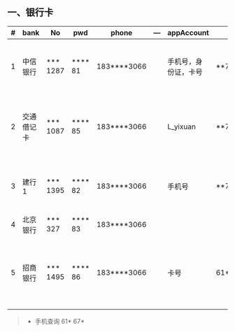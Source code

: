 
## 一、银行卡

|#   | bank    | No       | pwd      | phone |—  |appAccount        |lpwd| remark |
| ---|---      | ---      | ---       |---    |---    |---        |---|---|
| 1  | 中信银行 | *** 1287 | **** 81 |183****3066|| 手机号，身份证，卡号 | **74eshinezx | 收费：无/ 用途:储蓄/ 短信：免费/ 安全：app新设备验证|
| 2  | 交通借记卡 | *** 1087 | **** 85 |183****3066|| L_yixuan | **74.eshine | 收费：无/ 用途:公积金，零用/ 短信：免费/ 安全：app新设备验证|
| 3  | 建行1 | *** 1395 | **** 82 |183****3066|| 手机号 | **74.eshine | 收费：有/ 用途:证券/ 短信：2元月/ 网银盾：61* 67*|
| 4  | 北京银行 | *** 327 | **** 83 |183****3066||  |  | 收费：无/ 用途:医保|
| 5  | 招商银行 | *** 1495 | **** 86 |183****3066|| 卡号 | 61* 67* | 收费：3元月，小额管理/ 用途:工资/一网通：183****3066 - 61* 67* -支 6**678|

> + 手机查询  61* 67*
